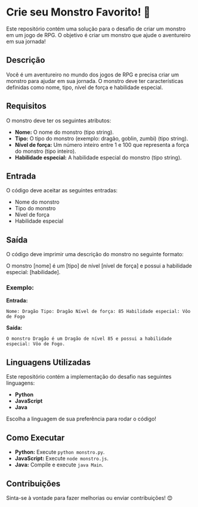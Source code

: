 # Crie seu Monstro Favorito! 🐉

Este repositório contém uma solução para o desafio de criar um monstro em um jogo de RPG. O objetivo é criar um monstro que ajude o aventureiro em sua jornada!

## Descrição

Você é um aventureiro no mundo dos jogos de RPG e precisa criar um monstro para ajudar em sua jornada. O monstro deve ter características definidas como nome, tipo, nível de força e habilidade especial.

## Requisitos

O monstro deve ter os seguintes atributos:

- **Nome:** O nome do monstro (tipo string).
- **Tipo:** O tipo do monstro (exemplo: dragão, goblin, zumbi) (tipo string).
- **Nível de força:** Um número inteiro entre 1 e 100 que representa a força do monstro (tipo inteiro).
- **Habilidade especial:** A habilidade especial do monstro (tipo string).

## Entrada

O código deve aceitar as seguintes entradas:

- Nome do monstro
- Tipo do monstro
- Nível de força
- Habilidade especial

## Saída

O código deve imprimir uma descrição do monstro no seguinte formato:

O monstro [nome] é um [tipo] de nível [nível de força] e possui a habilidade especial: [habilidade].

### Exemplo:

**Entrada:**

```Nome: Dragão Tipo: Dragão Nível de força: 85 Habilidade especial: Vôo de Fogo```

**Saída:**

```O monstro Dragão é um Dragão de nível 85 e possui a habilidade especial: Vôo de Fogo.```

## Linguagens Utilizadas

Este repositório contém a implementação do desafio nas seguintes linguagens:

- **Python**
- **JavaScript**
- **Java**

Escolha a linguagem de sua preferência para rodar o código!

## Como Executar

- **Python:** Execute `python monstro.py`.
- **JavaScript:** Execute `node monstro.js`.
- **Java:** Compile e execute `java Main`.

## Contribuições

Sinta-se à vontade para fazer melhorias ou enviar contribuições! 😊

